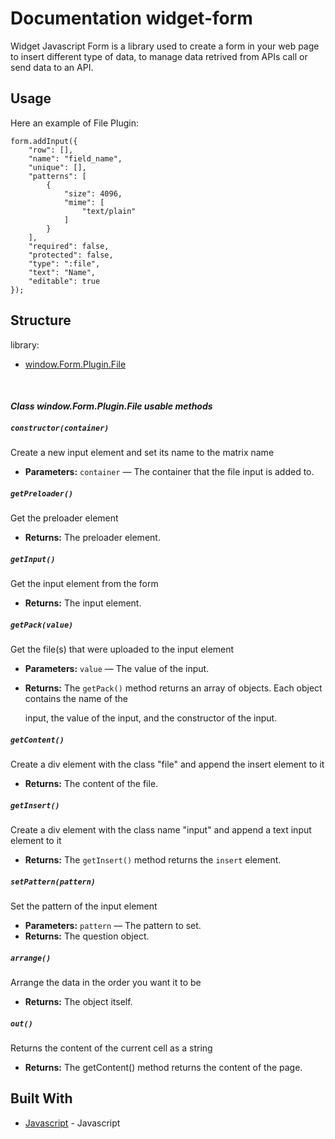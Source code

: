 # Documentation widget-form

Widget Javascript Form is a library used to create a form in your web page to insert different type of data, to manage data retrived from APIs call or send data to an API.

## Usage

Here an example of File Plugin:

```
form.addInput({
    "row": [],
    "name": "field_name",
    "unique": [],
    "patterns": [
        {
            "size": 4096,
            "mime": [
                "text/plain"
            ]
        }
    ],
    "required": false,
    "protected": false,
    "type": ":file",
    "text": "Name",
    "editable": true
});

```
## Structure

library:
- [window.Form.Plugin.File](https://github.com/energia-source/widget-form/tree/main/lib/plugins/file#class-windowformpluginfile-usable-methods)

<br>

#### ***Class window.Form.Plugin.File usable methods***

##### `constructor(container)`

Create a new input element and set its name to the matrix name

 * **Parameters:** `container` — The container that the file input is added to.

##### `getPreloader()`

Get the preloader element

 * **Returns:** The preloader element.

##### `getInput()`

Get the input element from the form

 * **Returns:** The input element.

##### `getPack(value)`

Get the file(s) that were uploaded to the input element

 * **Parameters:** `value` — The value of the input.
 * **Returns:** The `getPack()` method returns an array of objects. Each object contains the name of the

     input, the value of the input, and the constructor of the input.

##### `getContent()`

Create a div element with the class "file" and append the insert element to it

 * **Returns:** The content of the file.

##### `getInsert()`

Create a div element with the class name "input" and append a text input element to it

 * **Returns:** The `getInsert()` method returns the `insert` element.

##### `setPattern(pattern)`

Set the pattern of the input element

 * **Parameters:** `pattern` — The pattern to set.
 * **Returns:** The question object.

##### `arrange()`

Arrange the data in the order you want it to be

 * **Returns:** The object itself.

##### `out()`

Returns the content of the current cell as a string

 * **Returns:** The getContent() method returns the content of the page.
 
## Built With

* [Javascript](https://www.javascript.com/) - Javascript
